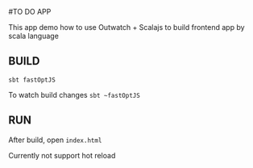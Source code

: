 #TO DO APP

This app demo how to use Outwatch + Scalajs to build frontend app by scala language

## BUILD
`sbt fastOptJS`

To watch build changes
`sbt ~fastOptJS`

## RUN
After build, open `index.html`

Currently not support hot reload
